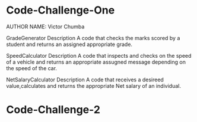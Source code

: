 # Code-Challenge-One
AUTHOR NAME: Victor Chumba

GradeGenerator
  Description
A code that checks the marks scored by a student and returns an assigned appropriate grade.

SpeedCalculator
  Description
A code that inspects and checks on the speed of a vehicle and returns an appropriate assugned message depending on the speed of the car.

NetSalaryCalculator
  Description
A code that receives a desireed value,calculates and returns the appropriate Net salary of an individual.


# Code-Challenge-2
